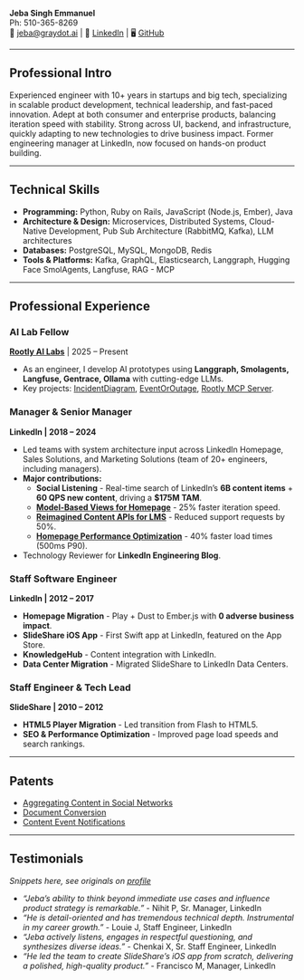 **Jeba Singh Emmanuel**  
Ph: 510-365-8269  
📧 [jeba@graydot.ai](mailto:jeba@graydot.ai) | 🔗 [LinkedIn](https://linkedin.com/in/graydot) | 🖥️ [GitHub](https://github.com/graydot)  

---

## **Professional Intro**

Experienced engineer with 10+ years in startups and big tech, specializing in scalable product development, technical leadership, and fast-paced innovation. Adept at both consumer and enterprise products, balancing iteration speed with stability. Strong across UI, backend, and infrastructure, quickly adapting to new technologies to drive business impact. Former engineering manager at LinkedIn, now focused on hands-on product building.

---

## **Technical Skills**

- **Programming:** Python, Ruby on Rails, JavaScript (Node.js, Ember), Java  
- **Architecture & Design:** Microservices, Distributed Systems, Cloud-Native Development, Pub Sub Architecture (RabbitMQ, Kafka), LLM architectures  
- **Databases:** PostgreSQL, MySQL, MongoDB, Redis  
- **Tools & Platforms:** Kafka, GraphQL, Elasticsearch, Langgraph, Hugging Face SmolAgents, Langfuse, RAG - MCP  

---

## **Professional Experience**

### **AI Lab Fellow**  
**[Rootly AI Labs](https://labs.rootly.ai)** | 2025 – Present  

- As an engineer, I develop AI prototypes using **Langgraph, Smolagents, Langfuse, Gentrace, Ollama** with cutting-edge LLMs.  
- Key projects: [IncidentDiagram](https://github.com/Rootly-AI-Labs/IncidentDiagram), [EventOrOutage](https://github.com/Rootly-AI-Labs/EventOrOutage), [Rootly MCP Server](https://github.com/Rootly-AI-Labs/RootlyIncidentMCPServer).  

### **Manager & Senior Manager**  
**LinkedIn | 2018 – 2024**  

- Led teams with system architecture input across LinkedIn Homepage, Sales Solutions, and Marketing Solutions (team of 20+ engineers, including managers).  
- **Major contributions:**  
  - **Social Listening** - Real-time search of LinkedIn’s **6B content items** + **60 QPS new content**, driving a **$175M TAM**.  
  - **[Model-Based Views for Homepage](https://www.linkedin.com/blog/engineering/product-design/render-models-at-linkedin)** - 25% faster iteration speed.  
  - **[Reimagined Content APIs for LMS](https://www.linkedin.com/developers/news/featured-updates/versioning-content-launch)** - Reduced support requests by 50%.  
  - **[Homepage Performance Optimization](https://www.linkedin.com/blog/engineering/optimization/measuring-and-optimizing-performance-of-single-page-applications)** - 40% faster load times (500ms P90).  
- Technology Reviewer for **LinkedIn Engineering Blog**.  

### **Staff Software Engineer**  
**LinkedIn | 2012 – 2017**  

- **Homepage Migration** - Play + Dust to Ember.js with **0 adverse business impact**.  
- **SlideShare iOS App** - First Swift app at LinkedIn, featured on the App Store.  
- **KnowledgeHub** - Content integration with LinkedIn.  
- **Data Center Migration** - Migrated SlideShare to LinkedIn Data Centers.  

### **Staff Engineer & Tech Lead**  
**SlideShare | 2010 – 2012**  

- **HTML5 Player Migration** - Led transition from Flash to HTML5.  
- **SEO & Performance Optimization** - Improved page load speeds and search rankings.  

---

## **Patents**

- [Aggregating Content in Social Networks](https://patents.justia.com/patent/20160323232)  
- [Document Conversion](https://patents.justia.com/patent/20140108897)  
- [Content Event Notifications](https://patents.justia.com/patent/10244040)  

---

## **Testimonials**

*Snippets here, see originals on [profile](https://linkedin.com/in/graydot)*  

- *“Jeba’s ability to think beyond immediate use cases and influence product strategy is remarkable.”* - Nihit P, Sr. Manager, LinkedIn  
- *“He is detail-oriented and has tremendous technical depth. Instrumental in my career growth.”* - Louie J, Staff Engineer, LinkedIn  
- *“Jeba actively listens, engages in respectful questioning, and synthesizes diverse ideas.”* - Chenkai X, Sr. Staff Engineer, LinkedIn  
- *“He led the team to create SlideShare’s iOS app from scratch, delivering a polished, high-quality product.”* - Francisco M, Manager, LinkedIn  

